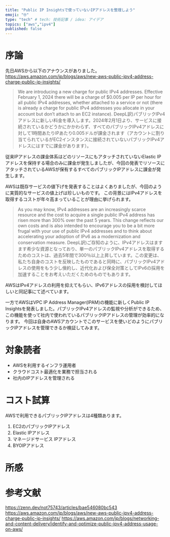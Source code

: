 ```yaml
---
title: "Public IP Insightsで使っていないIPアドレスを整理しよう"
emoji: "🤓"
type: "tech" # tech: 技術記事 / idea: アイデア
topics: ["aws","ipv4"]
published: false
---
```


# 序論
先日AWSから以下のアナウンスがありました。
https://aws.amazon.com/jp/blogs/aws/new-aws-public-ipv4-address-charge-public-ip-insights/

> We are introducing a new charge for public IPv4 addresses. Effective February 1, 2024 there will be a charge of $0.005 per IP per hour for all public IPv4 addresses, whether attached to a service or not (there is already a charge for public IPv4 addresses you allocate in your account but don’t attach to an EC2 instance).
DeepL訳)パブリックIPv4アドレスに新しい料金を導入します。2024年2月1日より、サービスに接続されているかどうかにかかわらず、すべてのパブリックIPv4アドレスに対して1時間あたりIPあたり0.005ドルが課金されます（アカウントに割り当てられているがEC2インスタンスに接続されていないパブリックIPv4アドレスにはすでに課金があります）。

従来IPアドレスの課金体系はどのリソースにもアタッチされていないElastic IPアドレスを保持する場合のみに課金が発生しましたが、今回の発表でリソースにアタッチされているAWSが保有するすべてのパブリックIPアドレスに課金が発生します。

AWSは既存サービスの値下げを発表することはよくありましたが、今回のように実質的なサービスの値上げは珍しいものです。
この背景にはIPv4アドレスを取得するコストが年々高まっていることが理由に挙げられます。

>As you may know, IPv4 addresses are an increasingly scarce resource and the cost to acquire a single public IPv4 address has risen more than 300% over the past 5 years. This change reflects our own costs and is also intended to encourage you to be a bit more frugal with your use of public IPv4 addresses and to think about accelerating your adoption of IPv6 as a modernization and conservation measure.
DeepL訳)ご存知のように、IPv4アドレスはますます希少な資源となっており、単一のパブリックIPv4アドレスを取得するためのコストは、過去5年間で300％以上上昇しています。この変更は、私たち自身のコストを反映したものであると同時に、パブリックIPv4アドレスの使用をもう少し倹約し、近代化および保全対策としてIPv6の採用を加速することをお考えいただくためのものでもあります。

AWSはIPv4アドレスの利用を抑えてもらい、IPv6アドレスの採用を検討してほしいと同記事にて述べています。

一方でAWSはVPC IP Address Manager(IPAM)の機能に新しくPublic IP Insightsを発表しました。パブリックIPv4アドレスの監視や分析ができるため、この機能を使って社内で使われているパブリックIPアドレスの管理が効率的になります。
今回は自身のAWSアカウントでこのサービスを使いどのようにパブリックIPアドレスを管理できるか検証してみます。

# 対象読者
- AWSを利用するインフラ運用者
- クラウドコスト最適化を業務で担当される
- 社内のIPアドレスを管理される

# コスト試算
AWSで利用できるパブリックIPアドレスは4種類あります。

1. EC2のパブリックIPアドレス
2. Elastic IPアドレス
3. マネージドサービス IPアドレス
4. BYOIPアドレス


# 所感

# 参考文献
https://zenn.dev/not75743/articles/bae546080bc543
https://aws.amazon.com/jp/blogs/aws/new-aws-public-ipv4-address-charge-public-ip-insights/
https://aws.amazon.com/jp/blogs/networking-and-content-delivery/identify-and-optimize-public-ipv4-address-usage-on-aws/